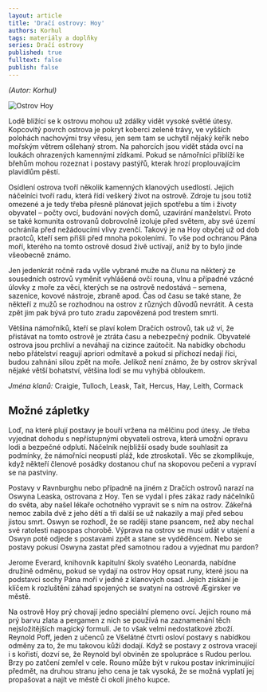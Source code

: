 ```yaml
---
layout: article
title: 'Dračí ostrovy: Hoy'
authors: Korhul
tags: materiály a doplňky
series: Dračí ostrovy
published: true
fulltext: false
publish: false
---
```

_(Autor: Korhul)_

![Ostrov Hoy]({{site.baseurl}}/76/hoy.jpeg)

Lodě blížící se k ostrovu mohou už zdálky vidět vysoké světlé útesy. Kopcovitý povrch ostrova je pokryt koberci zelené trávy, ve vyšších polohách nachovými trsy vřesu, jen sem tam se uchytil nějaký keřík nebo mořským větrem ošlehaný strom. Na pahorcích jsou vidět stáda ovcí na loukách ohrazených kamennými zídkami. Pokud se námořníci přiblíží ke břehům mohou rozeznat i postavy pastýřů, kterak hrozí proplouvajícím plavidlům pěstí.

Osídlení ostrova tvoří několik kamenných klanových usedlostí. Jejich náčelníci tvoří radu, která řídí veškerý život na ostrově. Zdroje tu jsou totiž omezené a je tedy třeba přesně plánovat jejich spotřebu a tím i životy obyvatel – počty ovcí, budování nových domů, uzavírání manželství. Proto se také komunita ostrovanů dobrovolně izoluje před světem, aby své území ochránila před nežádoucími vlivy zvenčí. Takový je na Hoy obyčej už od dob praotců, kteří sem přišli před mnoha pokoleními. To vše pod ochranou Pána moří, kterého na tomto ostrově dosud živě uctívají, aniž by to bylo jinde všeobecně známo.

Jen jedenkrát ročně rada vyšle vybrané muže na člunu na některý ze sousedních ostrovů vyměnit vyhlášená ovčí rouna, vlnu a případné vzácné úlovky z moře za věci, kterých se na ostrově nedostává – semena, sazenice, kovové nástroje, zbraně apod. Čas od času se také stane, že někteří z mužů se rozhodnou na ostrov z různých důvodů nevrátit. A cesta zpět jim pak bývá pro tuto zradu zapovězená pod trestem smrti.

Většina námořníků, kteří se plaví kolem Dračích ostrovů, tak už ví, že přistávat na tomto ostrově je ztráta času a nebezpečný podnik. Obyvatelé ostrova jsou prchliví a neváhají na cizince zaútočit. Na nabídky obchodu nebo přátelství reagují apriori odmítavě a pokud si příchozí nedají říci, budou zahnáni silou zpět na moře. Jelikož není známo, že by ostrov skrýval nějaké větší bohatství, většina lodí se mu vyhýbá obloukem.

_Jména klanů:_ Craigie, Tulloch, Leask, Tait, Hercus, Hay, Leith, Cormack

## Možné zápletky

Loď, na které plují postavy je bouří vržena na mělčinu pod útesy. Je třeba vyjednat dohodu s nepřístupnými obyvateli ostrova, která umožní opravu lodi a bezpečné odplutí. Náčelník nejbližší osady bude souhlasit za podmínky, že námořníci neopustí pláž, kde ztroskotali. Věc se zkomplikuje, když někteří členové posádky dostanou chuť na skopovou pečeni a vypraví se na pastviny.

Postavy v Ravnburghu nebo případně na jiném z Dračích ostrovů narazí na Oswyna Leaska, ostrovana z Hoy. Ten se vydal i přes zákaz rady náčelníků do světa, aby našel lékaře ochotného vypravit se s ním na ostrov. Zákeřná nemoc zabila dvě z jeho dětí a tři další se už nakazily a mají před sebou jistou smrt. Oswyn se rozhodl, že se raději stane psancem, než aby nechal své ratolesti napospas chorobě. Výprava na ostrov se musí udát v utajení a Oswyn poté odjede s postavami zpět a stane se vyděděncem. Nebo se postavy pokusí Oswyna zastat před samotnou radou a vyjednat mu pardon?

Jerome Everard, knihovník kapitulní školy svatého Leonarda, nabídne družině odměnu, pokud se vydají na ostrov Hoy opsat runy, které jsou na podstavci sochy Pána moří v jedné z klanových osad. Jejich získání je klíčem k rozluštění záhad spojených se svatyní na ostrově Ægirsker ve městě.

Na ostrově Hoy prý chovají jedno speciální plemeno ovcí. Jejich rouno má prý barvu zlata a pergamen z nich se používá na zaznamenání těch nejsložitějších magický formulí. Je to však velmi nedostatkové zboží. Reynold Poff, jeden z učenců ze Všelátné čtvrti osloví postavy s nabídkou odměny za to, že mu takovou kůži dodají. Když se postavy z ostrova vracejí i s kořistí, dozví se, že Reynold byl obviněn ze spolupráce s Rudou perlou. Brzy po zatčení zemřel v cele. Rouno může být v rukou postav inkriminující předmět, na druhou stranu jeho cena je tak vysoká, že se možná vyplatí jej propašovat a najít ve městě či okolí jiného kupce.
